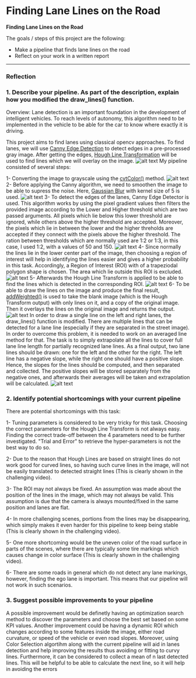 # **Finding Lane Lines on the Road**

**Finding Lane Lines on the Road**

The goals / steps of this project are the following:
* Make a pipeline that finds lane lines on the road
* Reflect on your work in a written report

[//]: # (Image References)

[image1]: ./output_images_split/solidWhiteRight_input.jpg "Input Image"
[image2]: ./output_images_split/solidWhiteRight_gray.jpg "Grayscale"
[image3]: ./output_images_split/solidWhiteRight_blur.jpg "Blur"
[image4]: ./output_images_split/solidWhiteRight_edges.jpg "Edges"
[image5]: ./output_images_split/solidWhiteRight_roi.jpg "Target"
[image6]: ./output_images_split/solidWhiteRight_lines.jpg "Lines"
[image7]: ./output_images_split/solidWhiteRight_result.jpg "Result"
[image8]: ./output_images/solidWhiteRight_result.jpg "ResultFull"
---

### Reflection

### 1. Describe your pipeline. As part of the description, explain how you modified the draw_lines() function.

Overview:
Lane detection is an important foundation in the development of intelligent vehicles. To reach levels of autonomy, this algorithm need to be implemented in the vehicle to be able for the car to know where exactly it is driving.

This project aims to find lanes using classical opencv approaches. To find lanes, we will use [Canny Edge Detection](https://docs.opencv.org/master/da/d22/tutorial_py_canny.html) to detect edges in a pre-processed gray image. After getting the edges, [Hough Line Transformation](https://docs.opencv.org/3.4/d9/db0/tutorial_hough_lines.html) will be used to find lines which we will overlay on the image.
![alt text][image1]
My pipeline consisted of several steps:

1- Converting the image to grayscale using the [cvtColor()](https://docs.opencv.org/master/d8/d01/group__imgproc__color__conversions.html#ga397ae87e1288a81d2363b61574eb8cab) method.
![alt text][image2]
2- Before applying the Canny algorithm, we need to smoothen the image to be able to supress the noise. Here, [Gaussian Blur](https://docs.opencv.org/master/d4/d86/group__imgproc__filter.html#gaabe8c836e97159a9193fb0b11ac52cf1) with kernel size of 5 is used.
![alt text][image3]
3- To detect the edges of the lanes, Canny Edge Detector is used. This algorithm works by using the pixel gradient values then filters the provided image according to the Lower and Higher threshold which are two passed arguments. All pixels which lie below this lower threshold are ignored, while others above the higher threshold are accepted. Moreover, the pixels which lie in between the lower and the higher threholds are accepted if they connect with the pixels above the higher threshold.
The ration between thresholds which are normally used are 1:2 or 1:3, in this case, I used 1:2, with a values of 50 and 150.
![alt text][image4]
4- Since normally the lines lie in the lower center part of the image, then choosing a region of interest will help in identifying the lines easier and gives a higher probability in this task. Accordingly, a Region of Interest (ROI) with of a trapeziodal polygon shape is chosen. The area which lie outside this ROI is excluded.
![alt text][image5]
5- Afterwards the Hough Line Transform is applied to be able to find the lines which is detected in the corresponding ROI.
![alt text][image6]
6- To be able to draw the lines on the image and produce the final result, [addWeighted()](https://docs.opencv.org/3.4/d2/de8/group__core__array.html#gafafb2513349db3bcff51f54ee5592a19) is used to take the blank image (which is the Hough Transform output) with only lines on it, and a copy of the original image. Then it overlays the lines on the original image and returns the output.
![alt text][image7]
In order to draw a single line on the left and right lanes, the draw_lines() function is modified. There are multiple lines that can be detected for a lane line (especially if they are separated in the street image). In order to overcome this problem, it is needed to work on an averaged line method for that.
The task is to simply extrapolate all the lines to cover full lane line length for partially recognized lane lines.
As a final output, two lane lines should be drawn: one for the left and the other for the right. The left line has a negative slope, while the right one should have a positive slope. Hence, the slopes for the lines should be computed, and then separated and collected. The positive slopes will be stored separately from the negative ones, and afterwards their averages will be taken and extrapolation will be calculated.
![alt text][image8]

### 2. Identify potential shortcomings with your current pipeline

There are potential shortcomings with this task:

1- Tuning parameters is considered to be very tricky for this task. Choosing the correct parameters for the Hough Line Transform is not always easy. Finding the correct trade-off between the 4 parameters need to be further investigated. "Trial and Error" to retrieve the hyper-parameters is not the best way to do so.

2- Due to the reason that Hough Lines are based on straight lines do not work good for curved lines, so having such curve lines in the image, will not be easily translated to detected straight lines (This is clearly shown in the challenging video).

3- The ROI may not always be fixed. An assumption was made about the position of the lines in the image, which may not always be valid. This assumption is due that the camera is always mounted/fixed in the same position and lanes are flat.

4- In more challenging scenes, portions from the lines may be disappearing, which simply makes it even harder for this pipeline to keep being stable (This is clearly shown in the challenging video).

5- One more shortcoming would be the uneven color of the road surface in parts of the scenes, where there are typically some tire markings which causes change in color surface (This is clearly shown in the challenging video).

6- There are some roads in general which do not detect any lane markings, however, finding the ego lane is important. This means that our pipeline will not work in such scenarios.

### 3. Suggest possible improvements to your pipeline

A possible improvement would be definetly having an optimization search method to discover the parameters and choose the best set based on some KPI values. Another improvement could be having a dynamic ROI which changes according to some features inside the image, either road curvature, or speed of the vehicle or even road slopes. Moreover, using Color Selection algortihm along with the current pipeline will aid in lanes detection and help improving the results thus avoiding or fitting to curvy lines. Furthermore, it can be considered to collect a mean of n last detected lines. This will be helpful to be able to calculate the next line, so it will help in avoiding the errors
